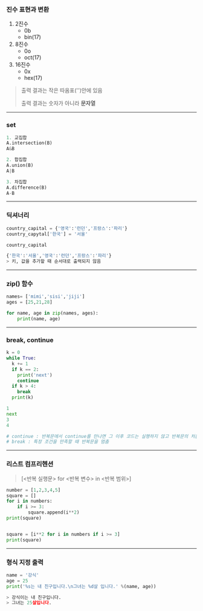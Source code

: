 ### 진수 표현과 변환

1. 2진수
   - 0b
   - bin(17)
2. 8진수
   - 0o
   - oct(17)
3. 16진수
   - 0x
   - hex(17)

 > 출력 결과는 작은 따옴표('')안에 있음
 > 
 > 출력 결과는 숫자가 아니라 **문자열**


---

### set
```python
1. 교집합
A.intersection(B)
A&B

2. 합집합
A.union(B)
A|B

3. 차집합
A.difference(B)
A-B
```

---

### 딕셔너리
```python
country_capital = {'영국':'런던','프랑스':'파리'}
country_capytal['한국'] = '서울'

country_capital

{'한국':'서울','영국':'런던','프랑스':'파리'}
> 키, 값을 추가할 때 순서대로 출력되지 않음
```

---

### zip() 함수

```python
names= ['mimi','sisi','jiji']
ages = [25,21,28]

for name, age in zip(names, ages):
    print(name, age)
```

---

### break, continue
```python
k = 0
while True:
  k += 1
  if k == 2:
    print('next')
    continue
  if k > 4:
    break
  print(k)

1
next
3
4

# continue : 반복문에서 continue를 만나면 그 이후 코드는 실행하지 않고 반복문의 처음으로 가서 바로 다음 반복을 수행
# break : 특정 조건을 만족할 때 반복문을 멈춤
```

---

### 리스트 컴프리헨션

> [<반복 실행문> for <반복 변수> in <반복 범위>]


```python
number = [1,2,3,4,5]
square = []
for i in numbers:
    if i >= 3:
        square.append(i**2)
print(square)


square = [i**2 for i in numbers if i >= 3]
print(square)
```

---

### 형식 지정 출력
```python
name = '강식'
age = 25
print('%s는 내 친구입니다.\n그녀는 %d살 입니다.' %(name, age))

> 강식이는 내 친구입니다.
> 그녀는 25살입니다.
```

